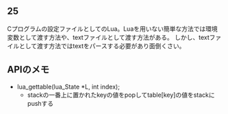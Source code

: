 ## 25

Cプログラムの設定ファイルとしてのLua。Luaを用いない簡単な方法では環境変数として渡す方法や、textファイルとして渡す方法がある。
しかし、textファイルとして渡す方法ではtextをパースする必要があり面倒くさい。

## APIのメモ

- lua_gettable(lua_State \*L, int index);
    - stackの一番上に置かれたkeyの値をpopしてtable[key]の値をstackにpushする

